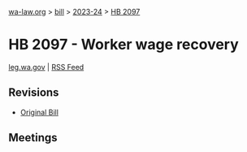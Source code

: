 [wa-law.org](/) > [bill](/bill/) > [2023-24](/bill/2023-24/) > [HB 2097](/bill/2023-24/hb/2097/)

# HB 2097 - Worker wage recovery
[leg.wa.gov](https://app.leg.wa.gov/billsummary?BillNumber=2097&Year=2023&Initiative=false) | [RSS Feed](./rss.xml)

## Revisions
* [Original Bill](1/)

## Meetings